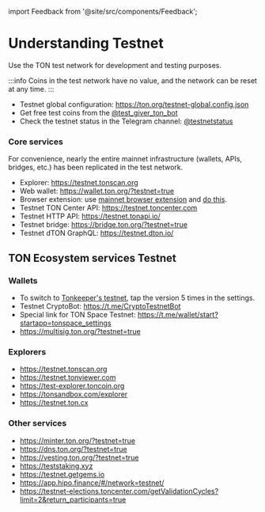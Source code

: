 import Feedback from '@site/src/components/Feedback';

# Understanding Testnet

Use the TON test network for development and testing purposes.

:::info
Coins in the test network have no value, and the network can be reset at any time.
:::

- Testnet global configuration: https://ton.org/testnet-global.config.json
- Get free test coins from the [@test_giver_ton_bot](https://t.me/testgiver_ton_bot)
- Check the testnet status in the Telegram channel: [@testnetstatus](https://t.me/testnetstatus)

### Core services

For convenience, nearly the entire mainnet infrastructure (wallets, APIs, bridges, etc.) has been replicated in the test network.

- Explorer: https://testnet.tonscan.org
- Web wallet: https://wallet.ton.org/?testnet=true
- Browser extension: use [mainnet browser extension](https://chrome.google.com/webstore/detail/ton-wallet/nphplpgoakhhjchkkhmiggakijnkhfnd) and [do this](https://github.com/toncenter/ton-wallet#switch-between-mainnettestnet-in-extension).
- Testnet TON Center API: https://testnet.toncenter.com
- Testnet HTTP API: https://testnet.tonapi.io/
- Testnet bridge: https://bridge.ton.org/?testnet=true
- Testnet dTON GraphQL: https://testnet.dton.io/

## TON Ecosystem services Testnet

### Wallets

- To switch to [Tonkeeper's testnet](https://tonkeeper.com/), tap the version 5 times in the settings.
- Testnet CryptoBot: https://t.me/CryptoTestnetBot
- Special link for TON Space Testnet: https://t.me/wallet/start?startapp=tonspace_settings
- https://multisig.ton.org/?testnet=true

### Explorers

- https://testnet.tonscan.org
- https://testnet.tonviewer.com
- https://test-explorer.toncoin.org
- https://tonsandbox.com/explorer
- https://testnet.ton.cx

### Other services

- https://minter.ton.org/?testnet=true
- https://dns.ton.org/?testnet=true
- https://vesting.ton.org/?testnet=true
- https://teststaking.xyz
- https://testnet.getgems.io
- https://app.hipo.finance/#/network=testnet/
- https://testnet-elections.toncenter.com/getValidationCycles?limit=2&return_participants=true

<Feedback />

